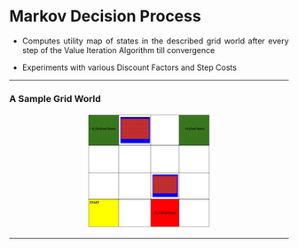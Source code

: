 # Markov Decision Process

- <p align='justify'>Computes utility map of states in the described grid world after every step of the Value Iteration Algorithm till convergence</p>

- Experiments with various Discount Factors and Step Costs

---

### A Sample Grid World

<p align="center">
  <img src="https://github.com/sayarghoshroy/Markov-Decision-Process/blob/master/grid/grid_world.png" width="45%">
</p>

---
